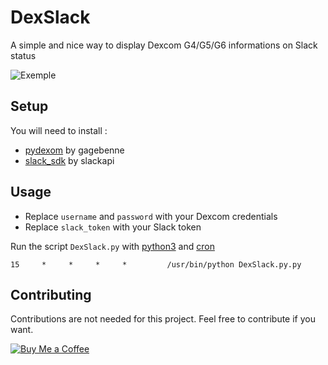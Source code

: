 # DexSlack
A simple and nice way to display Dexcom G4/G5/G6 informations on Slack status

![Exemple](https://i.imgur.com/p57N9CZ.png)

## Setup
You will need to install :

- [pydexom](https://github.com/gagebenne/pydexcom) by gagebenne
- [slack_sdk](https://github.com/slackapi/python-slack-sdk) by slackapi

## Usage
- Replace `username` and `password` with your Dexcom credentials
- Replace `slack_token` with your Slack token

Run the script `DexSlack.py` with [python3](https://www.python.org/) and [cron](https://en.wikipedia.org/wiki/Cron)

```
15     *     *     *     *         /usr/bin/python DexSlack.py.py
```

## Contributing
Contributions are not needed for this project. Feel free to contribute if you want.

[![Buy Me a Coffee](https://img.buymeacoffee.com/api/?url=aHR0cHM6Ly9pbWcuYnV5bWVhY29mZmVlLmNvbS9hcGkvP3VybD1hSFIwY0hNNkx5OWpaRzR1WW5WNWJXVmhZMjltWm1WbExtTnZiUzkxY0d4dllXUnpMM0J5YjJacGJHVmZjR2xqZEhWeVpYTXZNakF5TVM4d015ODBZekkwT0RnNE1XWmxOVE5pWmprM1lUa3pOV1kxWm1NNFlqRXpPV1EyTWk1d2JtYz0mc2l6ZT0zMDAmbmFtZT1raWtpbWFuamFybw==&creator=kikimanjaro&is_creating=creating%20mobile%20apps%20and%20plugins&design_code=1&design_color=%23ff813f&slug=kikimanjaro)](https://www.buymeacoffee.com/kikimanjaro)
